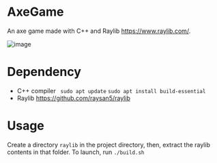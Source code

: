 # AxeGame

An axe game made with C++ and Raylib https://www.raylib.com/.

![image](https://user-images.githubusercontent.com/31708604/148263691-fa95869f-0953-4989-97a5-d3351c2ad8f8.png)


# Dependency
- C++ compiler `
sudo apt update` `
sudo apt install build-essential
`
- Raylib https://github.com/raysan5/raylib

# Usage
Create a directory `raylib` in the project directory, then, extract the raylib contents in that folder.
To launch, run `./build.sh`
